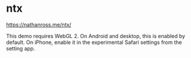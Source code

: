 # ntx

https://nathanross.me/ntx/

This demo requires WebGL 2.  On Android and desktop, this is enabled by default.  On iPhone, enable it in the experimental Safari settings from the setting app.
